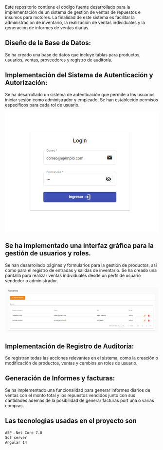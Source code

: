 Este repositorio contiene el código fuente desarrollado para la implementación de un sistema de gestión de ventas de repuestos e insumos para motores. La finalidad de este sistema es facilitar la administración de inventario, la realización de ventas individuales y la generación de informes de ventas diarias.


## Diseño de la Base de Datos:
Se ha creado una base de datos que incluye tablas para productos, usuarios, ventas, proveedores y registro de auditoría.


## Implementación del Sistema de Autenticación y Autorización:
Se ha desarrollado un sistema de autenticación que permite a los usuarios iniciar sesión como administrador y empleado.
Se han establecido permisos específicos para cada rol de usuario.

![Equitel](https://github.com/Gonz007/Assets/blob/main/LoginEquitel.png)

## Se ha implementado una interfaz gráfica para la gestión de usuarios y roles.
Se han desarrollado páginas y formularios para la gestión de productos, así como para el registro de entradas y salidas de inventario.
Se ha creado una pantalla para realizar ventas individuales desde un perfil de usuario vendedor o administrador.

![Equitel](https://github.com/Gonz007/Assets/blob/main/EquitelUsuarios.png)

## Implementación de Registro de Auditoría:
Se registran todas las acciones relevantes en el sistema, como la creación o modificación de productos, ventas y cambios en roles de usuario.

## Generación de Informes y facturas:
Se ha implementado una funcionalidad para generar informes diarios de ventas con el monto total y los repuestos vendidos junto con sus cantidades ademas de la posibilidad de generar facturas port una o varias compras.

## Las tecnologias usadas en el proyecto son 
```
ASP .Net Core 7.0
Sql server 
Angular 14
```
